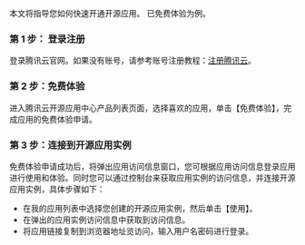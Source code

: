﻿本文将指导您如何快速开通开源应用。
已免费体验为例。
### 第 1 步： 登录注册

登录腾讯云官网。如果没有账号，请参考账号注册教程：[注册腾讯云](https://cloud.tencent.com/document/product/378/17985)。

### 第 2 步：免费体验
进入腾讯云开源应用中心产品列表页面，选择喜欢的应用，单击【免费体验】，完成应用的免费体验申请。

### 第 3 步：连接到开源应用实例
免费体验申请成功后，将弹出应用访问信息窗口，您可根据应用访问信息登录应用进行使用和体验。同时您可以通过控制台来获取应用实例的访问信息，并连接开源应用实例，具体步骤如下：
- 在我的应用列表中选择您创建的开源应用实例，然后单击【使用】。
- 在弹出的应用实例访问信息中获取到访问信息。
- 将应用链接复制到浏览器地址览访问，输入用户名密码进行登录。

